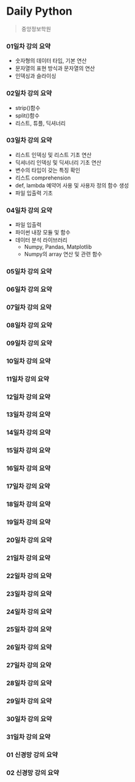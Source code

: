 # Daily Python

> 중앙정보학원

### 01일차 강의 요약

- 숫자형의 데이터 타입, 기본 연산
- 문자열의 표현 방식과 문자열의 연산
- 인덱싱과 슬라이싱

### 02일차 강의 요약

- strip()함수
- split()함수
- 리스트, 튜플, 딕셔너리

### 03일차 강의 요약

- 리스트 인덱싱 및 리스트 기초 연산
- 딕셔너리 인덱싱 및 딕셔너리 기초 연산
- 변수의 타입이 갖는 특징 확인
- 리스트 comprehension
- def, lambda 예약어 사용 및 사용자 정의 함수 생성
- 파일 입출력 기초

### 04일차 강의 요약

- 파일 입출력
- 파이썬 내장 모듈 및 함수
- 데이터 분석 라이브러리
    - Numpy, Pandas, Matplotlib
    - Numpy의 array 연산 및 관련 함수

### 05일차 강의 요약

### 06일차 강의 요약

### 07일차 강의 요약

### 08일차 강의 요약

### 09일차 강의 요약

### 10일차 강의 요약

### 11일차 강의 요약

### 12일차 강의 요약

### 13일차 강의 요약

### 14일차 강의 요약

### 15일차 강의 요약

### 16일차 강의 요약

### 17일차 강의 요약

### 18일차 강의 요약

### 19일차 강의 요약

### 20일차 강의 요약

### 21일차 강의 요약

### 22일차 강의 요약

### 23일차 강의 요약

### 24일차 강의 요약

### 25일차 강의 요약

### 26일차 강의 요약

### 27일차 강의 요약

### 28일차 강의 요약

### 29일차 강의 요약

### 30일차 강의 요약

### 31일차 강의 요약

### 01 신경망 강의 요약

### 02 신경망 강의 요약
